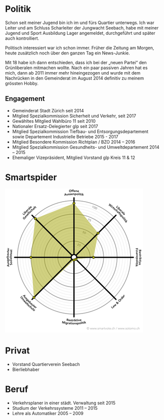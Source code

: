 # Politik

Schon seit meiner Jugend bin ich im und fürs Quartier unterwegs. Ich war Leiter und am Schluss Scharleiter 
der Jungwacht Seebach, habe mit meiner Jugend und Sport Ausbildung Lager angemeldet, durchgeführt und später 
auch kontrolliert. 

Politisch interessiert war ich schon immer. Früher die Zeitung am Morgen, heute zusätzlich 
noch über den ganzen Tag ein News-Junkie. 

Mit 18 habe ich dann entschieden, dass ich bei der „neuen Partei“ den Grünliberalen mitmachen 
wollte. Nach ein paar passiven Jahren hat es mich, dann ab 2011 immer mehr hineingezogen und 
wurde mit dem Nachrücken in den Gemeinderat im August 2014 definitiv zu meinem grössten Hobby.

## Engagement

* Gemeinderat Stadt Zürich seit 2014
* Mitglied Spezialkommission Sicherheit und Verkehr, seit 2017 
* Gewähltes Mitglied Wahlbüro 11 seit 2010
* Nationaler Ersatz-Delegierter glp seit 2017
* Mitglied Spezialkommission Tiefbau- und Entsorgungsdepartement sowie Departement Industrielle Betriebe 2015 - 2017
* Mitglied Besondere Kommission Richtplan / BZO 2014 – 2016
* Mitglied Spezialkommission Gesundheits- und Umweltdepartement 2014 – 2015
*	Ehemaliger Vizepräsident, Mitglied Vorstand glp Kreis 11 & 12

# Smartspider
            
<p class="center">
  <img src="./spider.png" class="smartspider" alt="Smartspider Sven Sobernheim">
</p>

# Privat 

* Vorstand Quartierverein Seebach
* Bierliebhaber



# Beruf

* Verkehrsplaner in einer städt. Verwaltung seit 2015
* Studium der Verkehrssysteme 2011 – 2015
* Lehre als Automatiker 2005 – 2009

